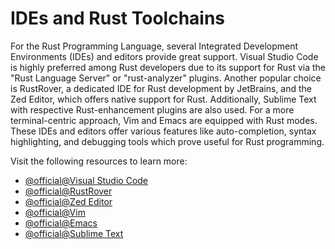 # IDEs and Rust Toolchains

For the Rust Programming Language, several Integrated Development Environments (IDEs) and editors provide great support. Visual Studio Code is highly preferred among Rust developers due to its support for Rust via the "Rust Language Server" or "rust-analyzer" plugins. Another popular choice is RustRover, a dedicated IDE for Rust development by JetBrains, and the Zed Editor, which offers native support for Rust. Additionally, Sublime Text with respective Rust-enhancement plugins are also used. For a more terminal-centric approach, Vim and Emacs are equipped with Rust modes. These IDEs and editors offer various features like auto-completion, syntax highlighting, and debugging tools which prove useful for Rust programming.

Visit the following resources to learn more:

- [@official@Visual Studio Code](https://code.visualstudio.com)
- [@official@RustRover](https://www.jetbrains.com/rust/)
- [@official@Zed Editor](https://zed.dev)
- [@official@Vim](https://www.vim.org)
- [@official@Emacs](https://www.gnu.org/software/emacs/)
- [@official@Sublime Text](https://www.sublimetext.com)

